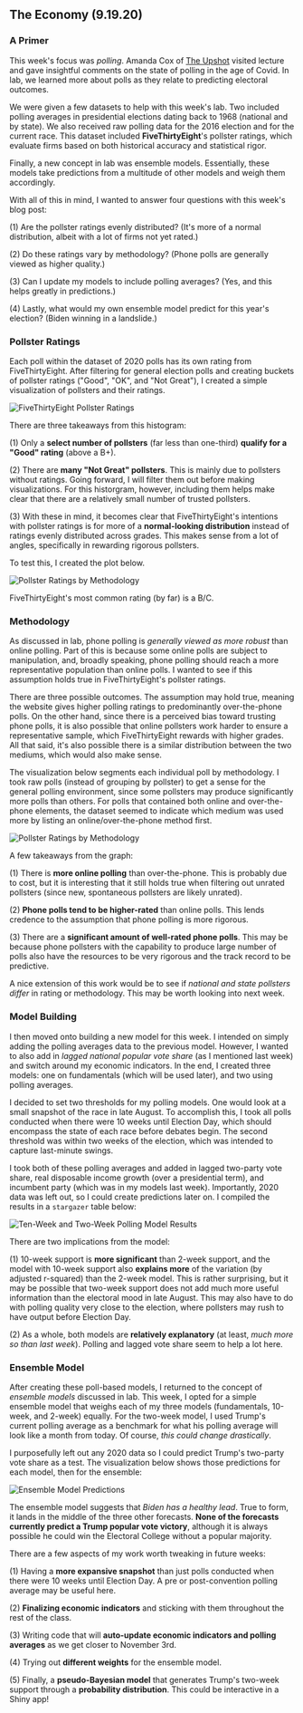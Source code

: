## The Economy (9.19.20)

### A Primer

This week's focus was *polling*. Amanda Cox of [The Upshot](https://www.nytimes.com/section/upshot) visited lecture and gave insightful comments on the state of polling in the age of Covid. In lab, we learned more about polls as they relate to predicting electoral outcomes.

We were given a few datasets to help with this week's lab. Two included polling averages in presidential elections dating back to 1968 (national and by state). We also received raw polling data for the 2016 election and for the current race. This dataset included **FiveThirtyEight**'s pollster ratings, which evaluate firms based on both historical accuracy and statistical rigor.

Finally, a new concept in lab was ensemble models. Essentially, these models take predictions from a multitude of other models and weigh them accordingly.

With all of this in mind, I wanted to answer four questions with this week's blog post:

(1) Are the pollster ratings evenly distributed? (It's more of a normal distribution, albeit with a lot of firms not yet rated.)

(2) Do these ratings vary by methodology? (Phone polls are generally viewed as higher quality.)

(3) Can I update my models to include polling averages? (Yes, and this helps greatly in predictions.)

(4) Lastly, what would my own ensemble model predict for this year's election? (Biden winning in a landslide.)

### Pollster Ratings

Each poll within the dataset of 2020 polls has its own rating from FiveThirtyEight. After filtering for general election polls and creating buckets of pollster ratings ("Good", "OK", and "Not Great"), I created a simple visualization of pollsters and their ratings.

![FiveThirtyEight Pollster Ratings](../Plots/week3plot1.png)

There are three takeaways from this histogram:

(1) Only a **select number of pollsters** (far less than one-third) **qualify for a "Good" rating** (above a B+).

(2) There are **many "Not Great" pollsters**. This is mainly due to pollsters without ratings. Going forward, I will filter them out before making visualizations. For this historgram, however, including them helps make clear that there are a relatively small number of trusted pollsters.

(3) With these in mind, it becomes clear that FiveThirtyEight's intentions with pollster ratings is for more of a **normal-looking distribution** instead of ratings evenly distributed across grades. This makes sense from a lot of angles, specifically in rewarding rigorous pollsters.

To test this, I created the plot below.

![Pollster Ratings by Methodology](../Plots/week3plot1a.png)

FiveThirtyEight's most common rating (by far) is a B/C.

### Methodology

As discussed in lab, phone polling is *generally viewed as more robust* than online polling. Part of this is because some online polls are subject to manipulation, and, broadly speaking, phone polling should reach a more representative population than online polls. I wanted to see if this assumption holds true in FiveThirtyEight's pollster ratings.

There are three possible outcomes. The assumption may hold true, meaning the website gives higher polling ratings to predominantly over-the-phone polls. On the other hand, since there is a perceived bias toward trusting phone polls, it is also possible that online pollsters work harder to ensure a representative sample, which FiveThirtyEight rewards with higher grades. All that said, it's also possible there is a similar distribution between the two mediums, which would also make sense.

The visualization below segments each individual poll by methodology. I took raw polls (instead of grouping by pollster) to get a sense for the general polling environment, since some pollsters may produce significantly more polls than others. For polls that contained both online and over-the-phone elements, the dataset seemed to indicate which medium was used more by listing an online/over-the-phone method first. 

![Pollster Ratings by Methodology](../Plots/week3plot2.png)

A few takeaways from the graph:

(1) There is **more online polling** than over-the-phone. This is probably due to cost, but it is interesting that it still holds true when filtering out unrated pollsters (since new, spontaneous pollsters are likely unrated).

(2) **Phone polls tend to be higher-rated** than online polls. This lends credence to the assumption that phone polling is more rigorous.

(3) There are a **significant amount of well-rated phone polls**. This may be because phone pollsters with the capability to produce large number of polls also have the resources to be very rigorous and the track record to be predictive.

A nice extension of this work would be to see if *national and state pollsters differ* in rating or methodology. This may be worth looking into next week.

### Model Building

I then moved onto building a new model for this week. I intended on simply adding the polling averages data to the previous model. However, I wanted to also add in *lagged national popular vote share* (as I mentioned last week) and switch around my economic indicators. In the end, I created three models: one on fundamentals (which will be used later), and two using polling averages.

I decided to set two thresholds for my polling models. One would look at a small snapshot of the race in late August. To accomplish this, I took all polls conducted when there were 10 weeks until Election Day, which should encompass the state of each race before debates begin. The second threshold was within two weeks of the election, which was intended to capture last-minute swings.

I took both of these polling averages and added in lagged two-party vote share, real disposable income growth (over a presidential term), and incumbent party (which was in my models last week). Importantly, 2020 data was left out, so I could create predictions later on. I compiled the results in a `stargazer` table below:

![Ten-Week and Two-Week Polling Model Results](../Plots/week3table1.png)

There are two implications from the model:

(1) 10-week support is **more significant** than 2-week support, and the model with 10-week support also **explains more** of the variation (by adjusted r-squared) than the 2-week model. This is rather surprising, but it may be possible that two-week support does not add much more useful information than the electoral mood in late August. This may also have to do with polling quality very close to the election, where pollsters may rush to have output before Election Day.

(2) As a whole, both models are **relatively explanatory** (at least, *much more so than last week*). Polling and lagged vote share seem to help a lot here.

### Ensemble Model

After creating these poll-based models, I returned to the concept of *ensemble models* discussed in lab. This week, I opted for a simple ensemble model that weighs each of my three models (fundamentals, 10-week, and 2-week) equally. For the two-week model, I used Trump's current polling average as a benchmark for what his polling average will look like a month from today. Of course, *this could change drastically*.

I purposefully left out any 2020 data so I could predict Trump's two-party vote share as a test. The visualization below shows those predictions for each model, then for the ensemble:

![Ensemble Model Predictions](../Plots/week3plot3.png)

The ensemble model suggests that *Biden has a healthy lead*. True to form, it lands in the middle of the three other forecasts. **None of the forecasts currently predict a Trump popular vote victory**, although it is always possible he could win the Electoral College without a popular majority.

There are a few aspects of my work worth tweaking in future weeks:

(1) Having a **more expansive snapshot** than just polls conducted when there were 10 weeks until Election Day. A pre or post-convention polling average may be useful here.

(2) **Finalizing economic indicators** and sticking with them throughout the rest of the class.

(3) Writing code that will **auto-update economic indicators and polling averages** as we get closer to November 3rd.

(4) Trying out **different weights** for the ensemble model.

(5) Finally, a **pseudo-Bayesian model** that generates Trump's two-week support through a **probability distribution**. This could be interactive in a Shiny app!